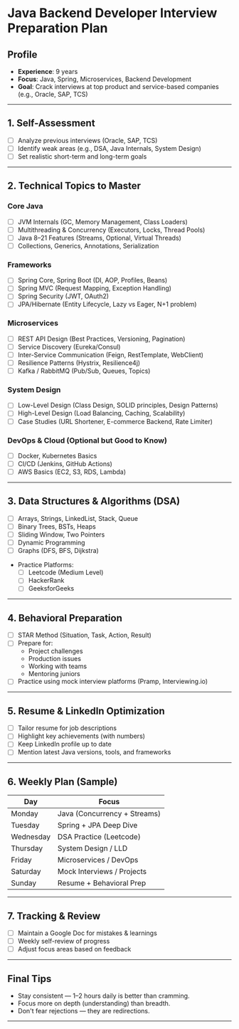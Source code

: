 # Java Backend Developer Interview Preparation Plan

## Profile
- **Experience**: 9 years
- **Focus**: Java, Spring, Microservices, Backend Development
- **Goal**: Crack interviews at top product and service-based companies (e.g., Oracle, SAP, TCS)

---

## 1. Self-Assessment
- [ ] Analyze previous interviews (Oracle, SAP, TCS)
- [ ] Identify weak areas (e.g., DSA, Java Internals, System Design)
- [ ] Set realistic short-term and long-term goals

---

## 2. Technical Topics to Master

### Core Java
- [ ] JVM Internals (GC, Memory Management, Class Loaders)
- [ ] Multithreading & Concurrency (Executors, Locks, Thread Pools)
- [ ] Java 8–21 Features (Streams, Optional, Virtual Threads)
- [ ] Collections, Generics, Annotations, Serialization

### Frameworks
- [ ] Spring Core, Spring Boot (DI, AOP, Profiles, Beans)
- [ ] Spring MVC (Request Mapping, Exception Handling)
- [ ] Spring Security (JWT, OAuth2)
- [ ] JPA/Hibernate (Entity Lifecycle, Lazy vs Eager, N+1 problem)

### Microservices
- [ ] REST API Design (Best Practices, Versioning, Pagination)
- [ ] Service Discovery (Eureka/Consul)
- [ ] Inter-Service Communication (Feign, RestTemplate, WebClient)
- [ ] Resilience Patterns (Hystrix, Resilience4j)
- [ ] Kafka / RabbitMQ (Pub/Sub, Queues, Topics)

### System Design
- [ ] Low-Level Design (Class Design, SOLID principles, Design Patterns)
- [ ] High-Level Design (Load Balancing, Caching, Scalability)
- [ ] Case Studies (URL Shortener, E-commerce Backend, Rate Limiter)

### DevOps & Cloud (Optional but Good to Know)
- [ ] Docker, Kubernetes Basics
- [ ] CI/CD (Jenkins, GitHub Actions)
- [ ] AWS Basics (EC2, S3, RDS, Lambda)

---

## 3. Data Structures & Algorithms (DSA)
- [ ] Arrays, Strings, LinkedList, Stack, Queue
- [ ] Binary Trees, BSTs, Heaps
- [ ] Sliding Window, Two Pointers
- [ ] Dynamic Programming
- [ ] Graphs (DFS, BFS, Dijkstra)
- Practice Platforms:
  - [ ] Leetcode (Medium Level)
  - [ ] HackerRank
  - [ ] GeeksforGeeks

---

## 4. Behavioral Preparation
- [ ] STAR Method (Situation, Task, Action, Result)
- [ ] Prepare for:
  - Project challenges
  - Production issues
  - Working with teams
  - Mentoring juniors
- [ ] Practice using mock interview platforms (Pramp, Interviewing.io)

---

## 5. Resume & LinkedIn Optimization
- [ ] Tailor resume for job descriptions
- [ ] Highlight key achievements (with numbers)
- [ ] Keep LinkedIn profile up to date
- [ ] Mention latest Java versions, tools, and frameworks

---

## 6. Weekly Plan (Sample)
| Day       | Focus                            |
|-----------|----------------------------------|
| Monday    | Java (Concurrency + Streams)     |
| Tuesday   | Spring + JPA Deep Dive           |
| Wednesday | DSA Practice (Leetcode)          |
| Thursday  | System Design / LLD              |
| Friday    | Microservices / DevOps           |
| Saturday  | Mock Interviews / Projects       |
| Sunday    | Resume + Behavioral Prep         |

---

## 7. Tracking & Review
- [ ] Maintain a Google Doc for mistakes & learnings
- [ ] Weekly self-review of progress
- [ ] Adjust focus areas based on feedback

---

## Final Tips
- Stay consistent — 1–2 hours daily is better than cramming.
- Focus more on depth (understanding) than breadth.
- Don't fear rejections — they are redirections.

---
